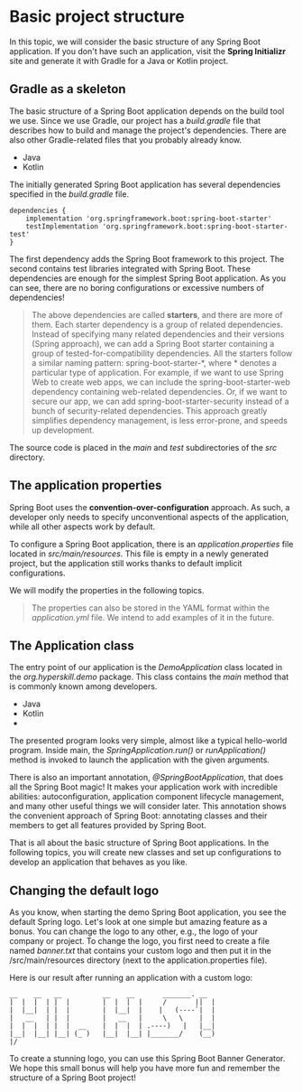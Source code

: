 # Basic project structure

In this topic, we will consider the basic structure of any Spring Boot application. If you don't 
have such an application, visit the **Spring Initializr** site and generate it with Gradle for a
Java or Kotlin project.

## Gradle as a skeleton
The basic structure of a Spring Boot application depends on the build tool we use. Since we use
Gradle, our project has a *build.gradle* file that describes how to build and manage the project's
dependencies. There are also other Gradle-related files that you probably already know.
- Java
- Kotlin

The initially generated Spring Boot application has several dependencies specified in the 
*build.gradle* file.

```
dependencies {
    implementation 'org.springframework.boot:spring-boot-starter'
    testImplementation 'org.springframework.boot:spring-boot-starter-test'
}
```

The first dependency adds the Spring Boot framework to this project. The second contains test 
libraries integrated with Spring Boot. These dependencies are enough for the simplest Spring Boot
application. As you can see, there are no boring configurations or excessive numbers of dependencies!

> The above dependencies are called **starters**, and there are more of them. Each starter
> dependency is a group of related dependencies. Instead of specifying many related dependencies
> and their versions (Spring approach), we can add a Spring Boot starter containing a group of
> tested-for-compatibility dependencies. All the starters follow a similar naming pattern:
> spring-boot-starter-\*, where * denotes a particular type of application. For example, if we
> want to use Spring Web to create web apps, we can include the spring-boot-starter-web dependency
> containing web-related dependencies. Or, if we want to secure our app, we can add
> spring-boot-starter-security instead of a bunch of security-related dependencies. This approach
> greatly simplifies dependency management, is less error-prone, and speeds up development.

The source code is placed in the *main* and *test* subdirectories of the *src* directory.

## The application properties

Spring Boot uses the **convention-over-configuration** approach. As such, a developer only needs
to specify unconventional aspects of the application, while all other aspects work by default.

To configure a Spring Boot application, there is an *application.properties* file located in
*src/main/resources*. This file is empty in a newly generated project, but the application still 
works thanks to default implicit configurations.

We will modify the properties in the following topics.

> The properties can also be stored in the YAML format within the *application.yml* file. We intend
> to add examples of it in the future.

## The Application class

The entry point of our application is the *DemoApplication* class located in the *org.hyperskill.demo*
package. This class contains the *main* method that is commonly known among developers.
- Java
- Kotlin
- 
The presented program looks very simple, almost like a typical hello-world program. Inside main, the
*SpringApplication.run()* or *runApplication()* method is invoked to launch the application with
the given arguments.

There is also an important annotation, *@SpringBootApplication*, that does all the Spring Boot magic!
It makes your application work with incredible abilities: autoconfiguration, application component
lifecycle management, and many other useful things we will consider later. This annotation shows
the convenient approach of Spring Boot: annotating classes and their members to get all features
provided by Spring Boot.

That is all about the basic structure of Spring Boot applications. In the following topics, you
will create new classes and set up configurations to develop an application that behaves as you
like.

## Changing the default logo

As you know, when starting the demo Spring Boot application, you see the default Spring logo.
Let's look at one simple but amazing feature as a bonus. You can change the logo to any other,
e.g., the logo of your company or project. To change the logo, you first need to create a file
named *banner.txt* that contains your custom logo and then put it in the /src/main/resources directory
(next to the application.properties file).

Here is our result after running an application with a custom logo:
```
__    __   __          __    __       _______. __  
|  |  |  | |  |        |  |  |  |     /       ||  |
|  |__|  | |  |        |  |__|  |    |   (----`|  |
|   __   | |  |        |   __   |     \   \    |  |
|  |  |  | |  |  __    |  |  |  | .----)   |   |__|
|__|  |__| |__| (_ )   |__|  |__| |_______/    (__)
|/
```

To create a stunning logo, you can use this Spring Boot Banner Generator. We hope this small bonus
will help you have more fun and remember the structure of a Spring Boot project!
